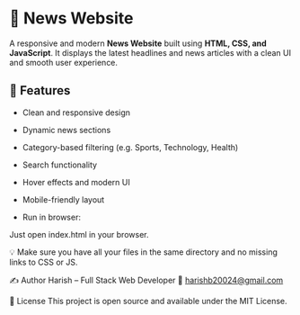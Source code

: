# 📰 News Website

A responsive and modern **News Website** built using **HTML, CSS, and JavaScript**. It displays the latest headlines and news articles with a clean UI and smooth user experience.

## 🚀 Features

- Clean and responsive design
- Dynamic news sections
- Category-based filtering (e.g. Sports, Technology, Health)
- Search functionality
- Hover effects and modern UI
- Mobile-friendly layout

- Run in browser:

Just open index.html in your browser.

💡 Make sure you have all your files in the same directory and no missing links to CSS or JS.

✍️ Author
Harish – Full Stack Web Developer
📧 harishb20024@gmail.com

📄 License
This project is open source and available under the MIT License.
